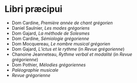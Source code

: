# Libri præcipui

- Dom Cardine, *Première année de chant grégorien*
- Daniel Saulnier, *Les modes grégoriens*
- Dom Gajard, *La méthode de Solesmes*
- Dom Cardine, *Sémiologie grégorienne*
- Dom Mocquereau, *Le nombre musical grégorien*
- Dom Gajard, *L’ictus et le rythme* (in *Revue grégorienne*)
- Chanoine Jeanneteau, *Rythme verbal et modalité* (in *Revue grégorienne*)
- Dom Pothier, *Mélodies grégoriennes*
- *Paléographie musicale*
- *Revue grégorienne*
